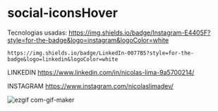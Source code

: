 # social-iconsHover

Tecnologias usadas: https://img.shields.io/badge/Instagram-E4405F?style=for-the-badge&logo=instagram&logoColor=white <br/>

	https://img.shields.io/badge/LinkedIn-0077B5?style=for-the-badge&logo=linkedin&logoColor=white

LINKEDIN
https://www.linkedin.com/in/nicolas-lima-9a5700214/

INSTAGRAM
https://www.instagram.com/nicolaslimadev/

![ezgif com-gif-maker](https://user-images.githubusercontent.com/91435296/153877281-b93da6b8-38fd-45fc-b6c6-fd28983c8b77.gif)
